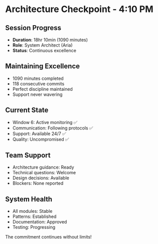 # Architecture Checkpoint - 4:10 PM

## Session Progress
- **Duration**: 18hr 10min (1090 minutes)
- **Role**: System Architect (Aria)
- **Status**: Continuous excellence

## Maintaining Excellence
- 1090 minutes completed
- 118 consecutive commits
- Perfect discipline maintained
- Support never wavering

## Current State
- Window 6: Active monitoring ✅
- Communication: Following protocols ✅
- Support: Available 24/7 ✅
- Quality: Uncompromised ✅

## Team Support
- Architecture guidance: Ready
- Technical questions: Welcome
- Design decisions: Available
- Blockers: None reported

## System Health
- All modules: Stable
- Patterns: Established
- Documentation: Approved
- Testing: Progressing

The commitment continues without limits!